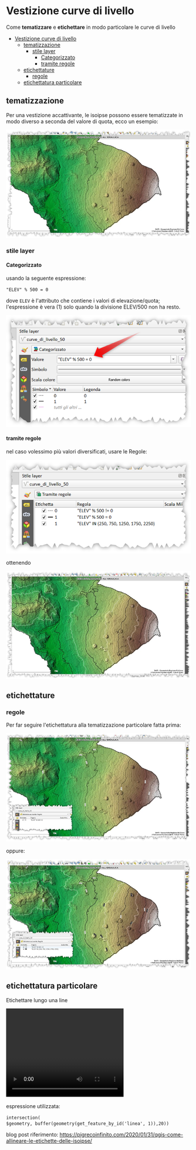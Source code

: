 # Vestizione curve di livello

Come **tematizzare** e **etichettare** in modo particolare le curve di livello

<!-- TOC -->

- [Vestizione curve di livello](#vestizione-curve-di-livello)
  - [tematizzazione](#tematizzazione)
    - [stile layer](#stile-layer)
      - [Categorizzato](#categorizzato)
      - [tramite regole](#tramite-regole)
  - [etichettature](#etichettature)
    - [regole](#regole)
  - [etichettatura particolare](#etichettatura-particolare)

<!-- /TOC -->

## tematizzazione

Per una vestizione accattivante, le isoipse possono essere tematizzate in modo diverso a seconda del valore di quota, ecco un esempio:

![](imgs/esempi/img_03.png)

### stile layer

#### Categorizzato

usando la seguente espressione:

```
"ELEV" % 500 = 0
```
dove `ELEV` è l'attributo che contiene i valori di elevazione/quota; l'espressione è vera (1) solo quando la divisione ELEV/500 non ha resto. 

![](imgs/esempi/img_0311.png)


#### tramite regole

nel caso volessimo più valori diversificati, usare le Regole:

![](imgs/esempi/img_0312.png)

ottenendo

![](imgs/esempi/img_0313.png)

## etichettature

### regole

Per far seguire l'etichettatura alla tematizzazione particolare fatta prima:

![](imgs/esempi/img_032.png)

oppure:

![](imgs/esempi/img_0322.png)

## etichettatura particolare

Etichettare lungo una line

<video width="320" height="240" controls>
    <source src="./imgs/esempi/label_line.mp4" type="video/mp4">
</video>

espressione utilizzata:

```
intersection( 
$geometry, buffer(geometry(get_feature_by_id('linea', 1)),20))
```

blog post riferimento: <https://pigrecoinfinito.com/2020/01/31/qgis-come-allineare-le-etichette-delle-isoipse/>